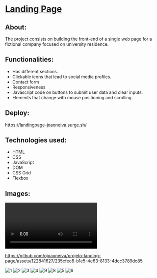 # [Landing Page](https://landingpage-joaoneiva.surge.sh/)

## About:
The project consists on building the front-end of a single web page for a fictional company focused on university residence.

## Functionalities:
- Has different sections.
- Clickable icons that lead to social media profiles.
- Contact form
- Responsiveness
- Javascript code on buttons to submit user data and clear inputs.
- Elements that change with mouse positioning and scrolling.

## Deploy:
https://landingpage-joaoneiva.surge.sh/

## Technologies used:
- HTML
- CSS
- JavaScript
- DOM
- CSS Grid
- Flexbox

## Images:
<video>   src="https://github.com/ojoaoneiva/projeto-landing-page/assets/122841627/235cfec8-b1e5-4e63-8133-4dcc3789dc85" controls loop autoplay> mensagem <video>
![image](https://github.com/ojoaoneiva/projeto-landing-page/assets/122841627/d506ec0c-5cde-446a-9de9-0f2f96f138ef)


https://github.com/ojoaoneiva/projeto-landing-page/assets/122841627/235cfec8-b1e5-4e63-8133-4dcc3789dc85


![1](https://user-images.githubusercontent.com/122841627/235406701-1453f696-ae0a-4295-931b-21586d5f1321.JPG)
![2](https://user-images.githubusercontent.com/122841627/235406704-6df7b26f-7f2e-439d-a520-665fc2fc9114.JPG)
![3](https://github.com/ojoaoneiva/projeto-landing-page/assets/122841627/f0d0b775-c1c8-4411-b9fd-13ed78a00a78)
![4](https://github.com/ojoaoneiva/projeto-landing-page/assets/122841627/95800389-ebb2-4ca7-925c-f398e581a2fc)
![9](https://github.com/ojoaoneiva/projeto-landing-page/assets/122841627/2c9c549f-b7bf-43f1-839b-b3c3c9c3e4b7)
![8](https://github.com/ojoaoneiva/projeto-landing-page/assets/122841627/1cdda274-855d-4ef4-b65f-7650f26cd187)
![5](https://github.com/ojoaoneiva/projeto-landing-page/assets/122841627/694c8a4d-e361-4882-ad07-e59ea7b0eaca)
![6](https://github.com/ojoaoneiva/projeto-landing-page/assets/122841627/9ac86c2e-4d45-4e21-8652-75b61aac7f55)

